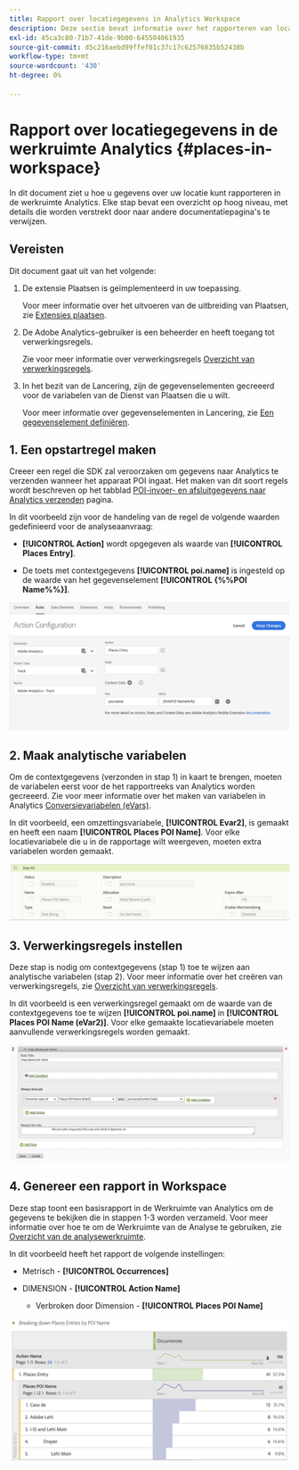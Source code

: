 ```yaml
---
title: Rapport over locatiegegevens in Analytics Workspace
description: Deze sectie bevat informatie over het rapporteren van locatiegegevens in de Analytics Workspace.
exl-id: 45ca3c80-71b7-41de-9b00-645504061935
source-git-commit: d5c216aebd99ffef01c37c17c62576835b52438b
workflow-type: tm+mt
source-wordcount: '430'
ht-degree: 0%

---
```


# Rapport over locatiegegevens in de werkruimte Analytics {#places-in-workspace}

In dit document ziet u hoe u gegevens over uw locatie kunt rapporteren in de werkruimte Analytics. Elke stap bevat een overzicht op hoog niveau, met details die worden verstrekt door naar andere documentatiepagina&#39;s te verwijzen.

## Vereisten

Dit document gaat uit van het volgende:

1. De extensie Plaatsen is geïmplementeerd in uw toepassing.

   Voor meer informatie over het uitvoeren van de uitbreiding van Plaatsen, zie [Extensies plaatsen](/help/places-ext-aep-sdks/places-extension/places-extension.md).

1. De Adobe Analytics-gebruiker is een beheerder en heeft toegang tot verwerkingsregels.

   Zie voor meer informatie over verwerkingsregels [Overzicht van verwerkingsregels](https://experienceleague.adobe.com/docs/analytics/admin/admin-tools/manage-report-suites/edit-report-suite/report-suite-general/c-processing-rules/processing-rules.html).

1. In het bezit van de Lancering, zijn de gegevenselementen gecreeerd voor de variabelen van de Dienst van Plaatsen die u wilt.

   Voor meer informatie over gegevenselementen in Lancering, zie [Een gegevenselement definiëren](/help/use-places-launch-workflow/define-data-elements.md).


## 1. Een opstartregel maken

Creeer een regel die SDK zal veroorzaken om gegevens naar Analytics te verzenden wanneer het apparaat POI ingaat. Het maken van dit soort regels wordt beschreven op het tabblad [POI-invoer- en afsluitgegevens naar Analytics verzenden](/help/use-places-with-other-solutions/places-adobe-analytics/use-places-adobe-analytics.md) pagina.

In dit voorbeeld zijn voor de handeling van de regel de volgende waarden gedefinieerd voor de analyseaanvraag:

* **[!UICONTROL Action]** wordt opgegeven als waarde van **[!UICONTROL Places Entry]**.

* De toets met contextgegevens **[!UICONTROL poi.name]** is ingesteld op de waarde van het gegevenselement **[!UICONTROL {%%POI Name%%}]**.

![Een handeling instellen](/help/assets/pt-setAction.png)

## 2. Maak analytische variabelen

Om de contextgegevens (verzonden in stap 1) in kaart te brengen, moeten de variabelen eerst voor de het rapportreeks van Analytics worden gecreeerd. Zie voor meer informatie over het maken van variabelen in Analytics [Conversievariabelen (eVars)](https://experienceleague.adobe.com/docs/analytics/implementation/vars/page-vars/evar.html).

In dit voorbeeld, een omzettingsvariabele, **[!UICONTROL Evar2]**, is gemaakt en heeft een naam **[!UICONTROL Places POI Name]**. Voor elke locatievariabele die u in de rapportage wilt weergeven, moeten extra variabelen worden gemaakt.

![&quot;Een analytische variabele maken&quot;](/help/assets/aa-evar.png)

## 3. Verwerkingsregels instellen

Deze stap is nodig om contextgegevens (stap 1) toe te wijzen aan analytische variabelen (stap 2). Voor meer informatie over het creëren van verwerkingsregels, zie [Overzicht van verwerkingsregels](https://experienceleague.adobe.com/docs/analytics/admin/admin-tools/manage-report-suites/edit-report-suite/report-suite-general/c-processing-rules/processing-rules.html).

In dit voorbeeld is een verwerkingsregel gemaakt om de waarde van de contextgegevens toe te wijzen **[!UICONTROL poi.name]** in **[!UICONTROL Places POI Name (eVar2)]**. Voor elke gemaakte locatievariabele moeten aanvullende verwerkingsregels worden gemaakt.

![&quot;Een verwerkingsregel maken&quot;](/help/assets/aa-processing-rule.png)

## 4. Genereer een rapport in Workspace

Deze stap toont een basisrapport in de Werkruimte van Analytics om de gegevens te bekijken die in stappen 1-3 worden verzameld. Voor meer informatie over hoe te om de Werkruimte van de Analyse te gebruiken, zie [Overzicht van de analysewerkruimte](https://experienceleague.adobe.com/docs/analytics/analyze/analysis-workspace/home.html).

In dit voorbeeld heeft het rapport de volgende instellingen:

* Metrisch - **[!UICONTROL Occurrences]**

* DIMENSION - **[!UICONTROL Action Name]**

   * Verbroken door Dimension - **[!UICONTROL Places POI Name]**

![&quot;Een rapport maken in de werkruimte&quot;](/help/assets/aa-workspace.png)
